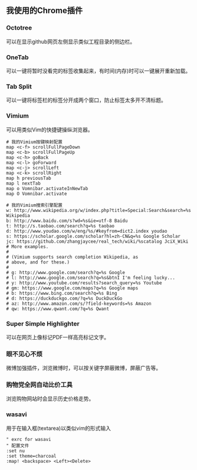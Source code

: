 ## 我使用的Chrome插件

### Octotree
可以在显示github网页左侧显示类似工程目录的侧边栏。

### OneTab
可以一键将暂时没看完的标签收集起来，有时间(内存)时可以一键展开重新加载。

### Tab Split
可以一键将标签栏的标签分开成两个窗口，防止标签太多开不清标题。

### Vimium
可以用类似Vim的快捷键操纵浏览器。
~~~
# 我的Vimium按键映射配置
map <c-f> scrollFullPageDown
map <c-b> scrollFullPageUp
map <c-h> goBack
map <c-l> goForward
map <c-j> scrollLeft
map <c-k> scrollRight
map h previousTab
map l nextTab
map o Vomnibar.activateInNewTab
map O Vomnibar.activate

# 我的Vimium搜索引擎配置
w: http://www.wikipedia.org/w/index.php?title=Special:Search&search=%s Wikipedia
b: http://www.baidu.com/s?wd=%s&ie=utf-8 Baidu
t: http://s.taobao.com/search?q=%s taobao
d: http://www.youdao.com/w/eng/%s/#keyfrom=dict2.index youdao
s: https://scholar.google.com/scholar?hl=zh-CN&q=%s Google Scholar
jc: https://github.com/zhangjaycee/real_tech/wiki/%scatalog JciX_Wiki
# More examples.
#
# (Vimium supports search completion Wikipedia, as
# above, and for these.)
#
# g: http://www.google.com/search?q=%s Google
# l: http://www.google.com/search?q=%s&btnI I'm feeling lucky...
# y: http://www.youtube.com/results?search_query=%s Youtube
# gm: https://www.google.com/maps?q=%s Google maps
# b: https://www.bing.com/search?q=%s Bing
# d: https://duckduckgo.com/?q=%s DuckDuckGo
# az: http://www.amazon.com/s/?field-keywords=%s Amazon
# qw: https://www.qwant.com/?q=%s Qwant
~~~

### Super Simple Highlighter
可以在网页上像标记PDF一样高亮标记文字。

### 眼不见心不烦
微博加强插件，浏览微博时，可以按关键字屏蔽微博，屏蔽广告等。

### 购物党全网自动比价工具
浏览购物网站时会显示历史价格走势。

### wasavi
用于在输入框(textarea)以类似vim的形式输入
~~~
" exrc for wasavi
" 配置文件
:set nu
:set theme=charcoal
:map! <backspace> <Left><Delete>
~~~
